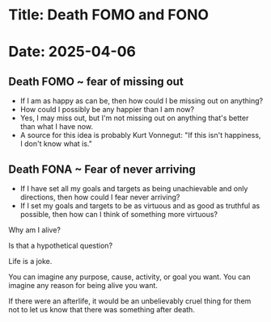 # Title: Death FOMO and FONO

# Date: 2025-04-06

## Death FOMO ~ fear of missing out 

* If I am as happy as can be, then how could I be missing out on anything? 
* How could I possibly be any happier than I am now? 
* Yes, I may miss out, but I'm not missing out on anything that's better than what I have now. 
* A source for this idea is probably Kurt Vonnegut: "If this isn't happiness, I don't know what is." 

## Death FONA ~ Fear of never arriving

* If I have set all my goals and targets as being unachievable and only directions, then how could I fear never arriving? 
* If I set my goals and targets to be as virtuous and as good as truthful as possible, then how can I think of something more virtuous? 

Why am I alive?

Is that a hypothetical question?

Life is a joke.

You can imagine any purpose, cause, activity, or goal you want.
You can imagine any reason for being alive you want.

If there were an afterlife, it would be an unbelievably cruel thing for them not to let us know that there was something after death.